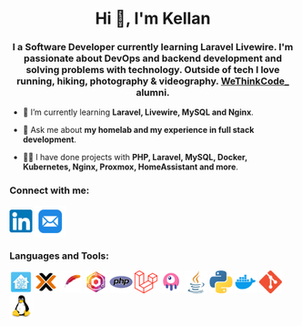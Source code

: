 <h1 align="center">Hi 👋, I'm Kellan</h1>
<h3 align="center">I a Software Developer currently learning Laravel Livewire. I'm passionate about DevOps and backend development and solving problems with technology. Outside of tech I love running, hiking, photography & videography. <a href="https://wethinkcode.co.za">WeThinkCode_ </a> alumni.</h3> 

- 🌱 I’m currently learning **Laravel, Livewire, MySQL and Nginx**.

- 💬 Ask me about **my homelab and my experience in full stack development**.

- 👨‍💻 I have done projects with **PHP, Laravel, MySQL, Docker, Kubernetes, Nginx, Proxmox, HomeAssistant and more**.

<h3 align="left">Connect with me:</h3>
<p align="left">
  <a href="https://linkedin.com/in/kellan-stevens" target="blank"><img align="center" src="LinkedIn.png" alt="kellan-stevens" height="40" width="40" /></a>
  <a href="mailto:kellan@kellanstevens.com" target="blank"><img align="center" src="Email.png" alt="email" height="55" width="55"/></a>
</p>

<h3 align="left">Languages and Tools:</h3>
<p align="left"> 
  <a href="https://www.home-assistant.io" target="_blank" rel="noreferrer"> <img src="Home_Assistant.png" alt="home-assistant" width="40" height="40"/></a>
  <a href="https://www.proxmox.com/" target="_blank" rel="noreferrer"> <img src="Proxmox.png" alt="proxmox" width="40" height="40"/></a>
  <a href="https://httpd.apache.org/" target="_blank" rel="noreferrer"> <img src="Apache.png" alt="apache" width="40" height="40"/></a>
  <a href="https://nginxproxymanager.com/" target="_blank" rel="noreferrer"> <img src="Nginx_Proxy_Manager.png" alt="nginx" width="40" height="40"/></a>
  <a href="https://php.net/" target="_blank" rel="noreferrer"> <img src="PHP.png" alt="php" width="40" height="40"/></a>
  <a href="https://laravel.com/" target="_blank" rel="noreferrer"> <img src="Laravel.png" alt="laravel" width="40" height="40"/></a>
  <a href="https://livewire.laravel.com/" target="_blank" rel="noreferrer"> <img src="Livewire.png" alt="laravel-livewire" width="40" height="40"/></a>
  <a href="https://www.java.com" target="_blank" rel="noreferrer"> <img src="Java.png" alt="java" width="40" height="40"/></a>
  <a href="https://www.python.org" target="_blank" rel="noreferrer"> <img src="Python.png" alt="python" width="40" height="40"/></a>
  <a href="https://www.docker.com/" target="_blank" rel="noreferrer"> <img src="Docker.png" alt="docker" width="40" height="40"/></a>
  <a href="https://git-scm.com/" target="_blank" rel="noreferrer"> <img src="Git.png" alt="git" width="40" height="40"/></a>
  <a href="https://www.linux.org/" target="_blank" rel="noreferrer"> <img src="https://raw.githubusercontent.com/devicons/devicon/master/icons/linux/linux-original.svg" alt="linux" width="40" height="40"/></a>
  
</p>
